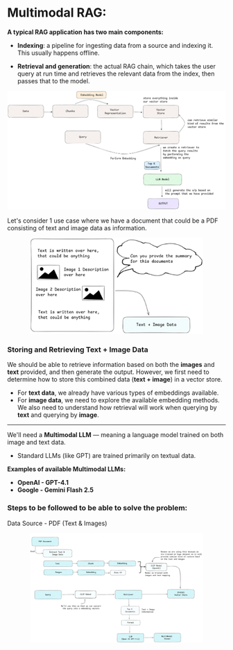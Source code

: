 # Multimodal RAG:

**A typical RAG application has two main components:**

* **Indexing**: a pipeline for ingesting data from a source and indexing it. This usually happens offline.

* **Retrieval and generation**: the actual RAG chain, which takes the user query at run time and retrieves the relevant data from the index, then passes that to the model.

  
<p align="center">
  <img src="https://github.com/GitMeP/Multimodal-RAG/blob/5d5ef342ea74bdbf12cde87f2335af068267eff3/images/rag_model.png" alt="RAG Agent Flow" width="1200">
</p>


Let's consider 1 use case where we have a document that could be a PDF consisting of text and image data as information.
<p align="center">
  <img src="https://github.com/GitMeP/Multimodal-RAG/blob/5d5ef342ea74bdbf12cde87f2335af068267eff3/images/pdf_component.png" alt="RAG Agent Flow" width="400">
</p>

### Storing and Retrieving Text + Image Data

We should be able to retrieve information based on both the **images** and **text** provided, and then generate the output. However, we first need to determine how to store this combined data (**text + image**) in a vector store.

- For **text data**, we already have various types of embeddings available.
- For **image data**, we need to explore the available embedding methods.
We also need to understand how retrieval will work when querying by **text** and querying by **image**.
---
We'll need a **Multimodal LLM** — meaning a language model trained on both image and text data.  

* Standard LLMs (like GPT) are trained primarily on textual data.  

**Examples of available Multimodal LLMs:**  
- **OpenAI - GPT-4.1**  
- **Google - Gemini Flash 2.5**

### Steps to be followed to be able to solve the problem:
Data Source - PDF (Text & Images)
<p align="center">
  <img src="https://github.com/GitMeP/Multimodal-RAG/blob/26734e0ed69b94079d5c71e785aaf92635c66768/images/pdf_steps.png" alt="RAG Agent Flow" width="400">
</p>
